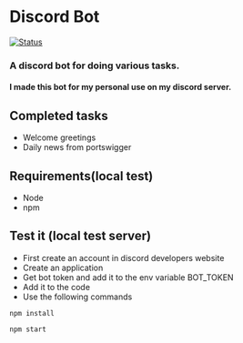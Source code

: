 # Discord Bot 
[![Status](https://img.shields.io/badge/Status-under_development-blue.svg)](https://shields.io/)
### A discord bot for doing various tasks.
#### I made this bot for my personal use on my discord server.
## Completed tasks
* Welcome greetings
* Daily news from portswigger

## Requirements(local test)
* Node
* npm
## Test it (local test server)
* First create an account in discord developers website
* Create an application
* Get bot token and add it to the env variable BOT_TOKEN
* Add it to the code
* Use the following commands
```
npm install

npm start
```
